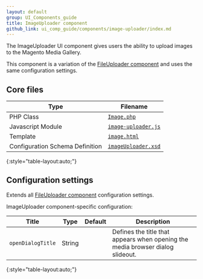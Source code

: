 ```yaml
---
layout: default
group: UI_Components_guide
title: ImageUploader component
github_link: ui_comp_guide/components/image-uploader/index.md
---
```


The ImageUploader UI component gives users the ability to upload images to the Magento Media Gallery.

This component is a variation of the [FileUploader component] and uses the same configuration settings.

## Core files

| Type                            | Filename              |
| ------------------------------- | --------------------- |
| PHP Class                       | [`Image.php`]         |
| Javascript Module               | [`image-uploader.js`] |
| Template                        | [`image.html`]        |
| Configuration Schema Definition | [`imageUploader.xsd`] |
{:style="table-layout:auto;"}

## Configuration settings

Extends all [FileUploader component] configuration settings.

ImageUploader component-specific configuration:

| Title             | Type   | Default | Description                                                                    |
| ----------------- | ------ | ------- | ------------------------------------------------------------------------------ |
| `openDialogTitle` | String |         | Defines the title that appears when opening the media browser dialog slideout. |
{:style="table-layout:auto;"}

[FileUploader component]: {{page.baseurl}}ui_comp_guide/components/ui-fileuploader.html
[`image-uploader.js`]: https://github.com/magento/magento2/blob/{{page.guide_version}}/app/code/Magento/Ui/view/base/web/js/form/element/image-uploader.js
[`image.html`]: https://github.com/magento/magento2/blob/{{page.guide_version}}/app/code/Magento/Ui/view/base/web/templates/form/element/uploader/image.html
[`imageUploader.xsd`]: https://github.com/magento/magento2/blob/{{page.guide_version}}/app/code/Magento/Ui/view/base/ui_component/etc/definition/imageUploader.xsd
[`Image.php`]: https://github.com/magento/magento2/blob/{{page.guide_version}}/app/code/Magento/Ui/Component/Form/Element/DataType/Media/Image.php